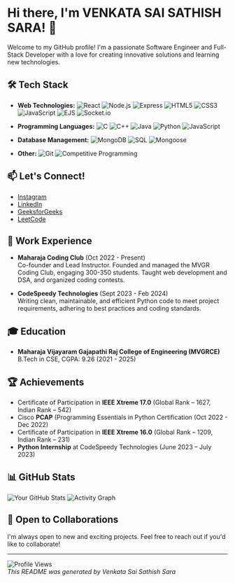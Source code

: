 # Hi there, I'm VENKATA SAI SATHISH SARA! 👋

Welcome to my GitHub profile! I'm a passionate Software Engineer and Full-Stack Developer with a love for creating innovative solutions and learning new technologies.

## 🛠️ Tech Stack

- **Web Technologies:**
  ![React](https://img.shields.io/badge/-React-61DAFB?style=flat&logo=react&logoColor=white)
  ![Node.js](https://img.shields.io/badge/-Node.js-339933?style=flat&logo=node.js&logoColor=white)
  ![Express](https://img.shields.io/badge/-Express-000000?style=flat&logo=express&logoColor=white)
  ![HTML5](https://img.shields.io/badge/-HTML5-E34F26?style=flat&logo=html5&logoColor=white)
  ![CSS3](https://img.shields.io/badge/-CSS3-1572B6?style=flat&logo=css3&logoColor=white)
  ![JavaScript](https://img.shields.io/badge/-JavaScript-F7DF1E?style=flat&logo=javascript&logoColor=black)
  ![EJS](https://img.shields.io/badge/-EJS-4F5B93?style=flat&logo=ejs&logoColor=white)
  ![Socket.io](https://img.shields.io/badge/-Socket.io-010101?style=flat&logo=socket.io&logoColor=white)

- **Programming Languages:**
  ![C](https://img.shields.io/badge/-C-A8B9CC?style=flat&logo=c&logoColor=black)
  ![C++](https://img.shields.io/badge/-C%2B%2B-F34B7D?style=flat&logo=c%2B%2B&logoColor=white)
  ![Java](https://img.shields.io/badge/-Java-007396?style=flat&logo=java&logoColor=white)
  ![Python](https://img.shields.io/badge/-Python-3776AB?style=flat&logo=python&logoColor=white)
  ![JavaScript](https://img.shields.io/badge/-JavaScript-F7DF1E?style=flat&logo=javascript&logoColor=black)

- **Database Management:**
  ![MongoDB](https://img.shields.io/badge/-MongoDB-47A248?style=flat&logo=mongodb&logoColor=white)
  ![SQL](https://img.shields.io/badge/-SQL-003B57?style=flat&logo=postgresql&logoColor=white)
  ![Mongoose](https://img.shields.io/badge/-Mongoose-880000?style=flat&logo=mongoose&logoColor=white)

- **Other:**
  ![Git](https://img.shields.io/badge/-Git-F05032?style=flat&logo=git&logoColor=white)
  ![Competitive Programming](https://img.shields.io/badge/-Competitive%20Programming-2D2D2D?style=flat&logo=codeforces&logoColor=white)

## 📫 Let's Connect!

- [Instagram](https://www.instagram.com/_sathish_sara/)
- [LinkedIn](https://www.linkedin.com/in/sathish-sara-5b062423b/)
- [GeeksforGeeks](https://auth.geeksforgeeks.org/user/sathishs8w02/)
- [LeetCode](https://leetcode.com/u/sathishsara/)

## 💼 Work Experience

- **Maharaja Coding Club** (Oct 2022 - Present)  
  Co-founder and Lead Instructor. Founded and managed the MVGR Coding Club, engaging 300-350 students. Taught web development and DSA, and organized coding contests.

- **CodeSpeedy Technologies** (Sept 2023 - Feb 2024)  
  Writing clean, maintainable, and efficient Python code to meet project requirements, adhering to best practices and coding standards.

## 🎓 Education

- **Maharaja Vijayaram Gajapathi Raj College of Engineering (MVGRCE)**  
  B.Tech in CSE, CGPA: 9.26 (2021 - 2025)

## 🏆 Achievements

- Certificate of Participation in **IEEE Xtreme 17.0**  (Global Rank – 1627, Indian Rank – 542)
- Cisco **PCAP** (Programming Essentials in Python Certification	 (Oct 2022 - Dec 2022)
- Certificate of Participation in **IEEE Xtreme 16.0**	(Global Rank – 1209, Indian Rank – 231)
- **Python Internship** at CodeSpeedy Technologies	(June 2023 – July 2023)


## 📊 GitHub Stats

![Your GitHub Stats](https://github-readme-stats.vercel.app/api?username=sathishsara1&show_icons=true&theme=dark)
![Activity Graph](https://github-profile-summary-cards.vercel.app/api/cards/most-commit-language?username=sathishsara1&theme=dark)  

## 📅 Open to Collaborations

I'm always open to new and exciting projects. Feel free to reach out if you'd like to collaborate!

---

![Profile Views](https://komarev.com/ghpvc/?username=sathishsara1)  
*This README was generated by Venkata Sai Sathish Sara*
